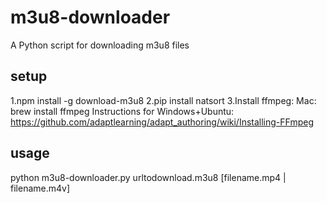 # m3u8-downloader
A Python script for downloading m3u8 files

## setup
1.npm install -g download-m3u8
2.pip install natsort
3.Install ffmpeg:
    Mac: brew install ffmpeg
    Instructions for Windows+Ubuntu: https://github.com/adaptlearning/adapt_authoring/wiki/Installing-FFmpeg

## usage
python m3u8-downloader.py urltodownload.m3u8 [filename.mp4 | filename.m4v]
